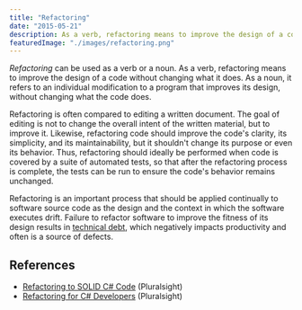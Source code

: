 ```yaml
---
title: "Refactoring"
date: "2015-05-21"
description: As a verb, refactoring means to improve the design of a code without changing what it does. As a noun, it refers to an individual modification to a program that improves its design, without changing what the code does.
featuredImage: "./images/refactoring.png"
---
```


_Refactoring_ can be used as a verb or a noun. As a verb, refactoring means to improve the design of a code without changing what it does. As a noun, it refers to an individual modification to a program that improves its design, without changing what the code does.

Refactoring is often compared to editing a written document. The goal of editing is not to change the overall intent of the written material, but to improve it. Likewise, refactoring code should improve the code's clarity, its simplicity, and its maintainability, but it shouldn't change its purpose or even its behavior. Thus, refactoring should ideally be performed when code is covered by a suite of automated tests, so that after the refactoring process is complete, the tests can be run to ensure the code's behavior remains unchanged.

Refactoring is an important process that should be applied continually to software source code as the design and the context in which the software executes drift. Failure to refactor software to improve the fitness of its design results in [technical debt](/terms/technical-debt), which negatively impacts productivity and often is a source of defects.

## References

- [Refactoring to SOLID C# Code](https://www.pluralsight.com/courses/refactoring-solid-c-sharp-code) (Pluralsight)
- [Refactoring for C# Developers](https://www.pluralsight.com/courses/refactoring-csharp-developers) (Pluralsight)
